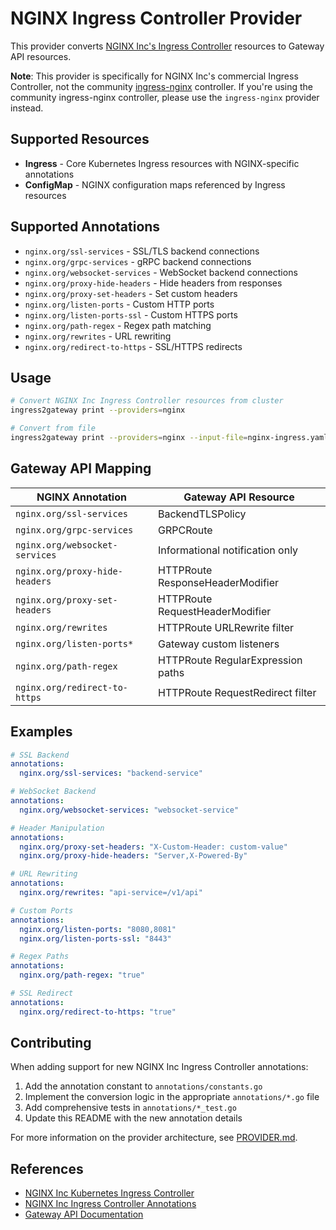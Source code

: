 # NGINX Ingress Controller Provider

This provider converts [NGINX Inc's Ingress Controller](https://github.com/nginxinc/kubernetes-ingress) resources to Gateway API resources.

**Note**: This provider is specifically for NGINX Inc's commercial Ingress Controller, not the community [ingress-nginx](https://github.com/kubernetes/ingress-nginx) controller. If you're using the community ingress-nginx controller, please use the `ingress-nginx` provider instead.

## Supported Resources

* **Ingress** - Core Kubernetes Ingress resources with NGINX-specific annotations
* **ConfigMap** - NGINX configuration maps referenced by Ingress resources

## Supported Annotations

* `nginx.org/ssl-services` - SSL/TLS backend connections
* `nginx.org/grpc-services` - gRPC backend connections  
* `nginx.org/websocket-services` - WebSocket backend connections
* `nginx.org/proxy-hide-headers` - Hide headers from responses
* `nginx.org/proxy-set-headers` - Set custom headers
* `nginx.org/listen-ports` - Custom HTTP ports
* `nginx.org/listen-ports-ssl` - Custom HTTPS ports
* `nginx.org/path-regex` - Regex path matching
* `nginx.org/rewrites` - URL rewriting
* `nginx.org/redirect-to-https` - SSL/HTTPS redirects

## Usage

```bash
# Convert NGINX Inc Ingress Controller resources from cluster
ingress2gateway print --providers=nginx

# Convert from file
ingress2gateway print --providers=nginx --input-file=nginx-ingress.yaml
```

## Gateway API Mapping

| NGINX Annotation | Gateway API Resource              |
|---|-----------------------------------|
| `nginx.org/ssl-services` | BackendTLSPolicy                  |
| `nginx.org/grpc-services` | GRPCRoute                         |
| `nginx.org/websocket-services` | Informational notification only  |
| `nginx.org/proxy-hide-headers` | HTTPRoute ResponseHeaderModifier  |
| `nginx.org/proxy-set-headers` | HTTPRoute RequestHeaderModifier   |
| `nginx.org/rewrites` | HTTPRoute URLRewrite filter       |
| `nginx.org/listen-ports*` | Gateway custom listeners          |
| `nginx.org/path-regex` | HTTPRoute RegularExpression paths |
| `nginx.org/redirect-to-https` | HTTPRoute RequestRedirect filter  |

## Examples

```yaml
# SSL Backend
annotations:
  nginx.org/ssl-services: "backend-service"

# WebSocket Backend
annotations:
  nginx.org/websocket-services: "websocket-service"

# Header Manipulation  
annotations:
  nginx.org/proxy-set-headers: "X-Custom-Header: custom-value"
  nginx.org/proxy-hide-headers: "Server,X-Powered-By"

# URL Rewriting
annotations:
  nginx.org/rewrites: "api-service=/v1/api"

# Custom Ports
annotations:
  nginx.org/listen-ports: "8080,8081"
  nginx.org/listen-ports-ssl: "8443"

# Regex Paths
annotations:
  nginx.org/path-regex: "true"

# SSL Redirect
annotations:
  nginx.org/redirect-to-https: "true"
```

## Contributing

When adding support for new NGINX Inc Ingress Controller annotations:

1. Add the annotation constant to `annotations/constants.go`
2. Implement the conversion logic in the appropriate `annotations/*.go` file
3. Add comprehensive tests in `annotations/*_test.go`
4. Update this README with the new annotation details

For more information on the provider architecture, see [PROVIDER.md](../../PROVIDER.md).

## References

* [NGINX Inc Kubernetes Ingress Controller](https://github.com/nginxinc/kubernetes-ingress)
* [NGINX Inc Ingress Controller Annotations](https://docs.nginx.com/nginx-ingress-controller/configuration/ingress-resources/advanced-configuration-with-annotations/)
* [Gateway API Documentation](https://gateway-api.sigs.k8s.io/)